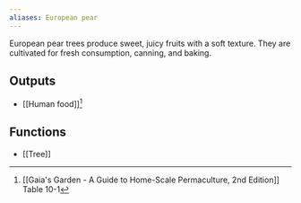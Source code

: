 ```yaml
---
aliases: European pear
---
```

European pear trees produce sweet, juicy fruits with a soft texture. They are cultivated for fresh consumption, canning, and baking.
## Outputs
- [[Human food]][^1]
## Functions
- [[Tree]]

[^1]: [[Gaia's Garden - A Guide to Home-Scale Permaculture, 2nd Edition]] Table 10-1
